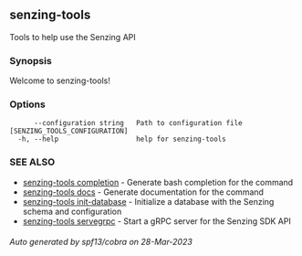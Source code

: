 ## senzing-tools

Tools to help use the Senzing API

### Synopsis


Welcome to senzing-tools!
	

### Options

```
      --configuration string   Path to configuration file [SENZING_TOOLS_CONFIGURATION]
  -h, --help                   help for senzing-tools
```

### SEE ALSO

* [senzing-tools completion](senzing-tools_completion.md)	 - Generate bash completion for the command
* [senzing-tools docs](senzing-tools_docs.md)	 - Generate documentation for the command
* [senzing-tools init-database](senzing-tools_init-database.md)	 - Initialize a database with the Senzing schema and configuration
* [senzing-tools servegrpc](senzing-tools_servegrpc.md)	 - Start a gRPC server for the Senzing SDK API

###### Auto generated by spf13/cobra on 28-Mar-2023
